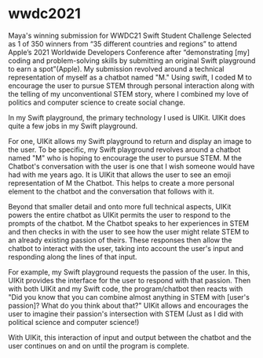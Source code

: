 # wwdc2021
Maya's winning submission for WWDC21 Swift Student Challenge
Selected as 1 of 350 winners from “35 different countries and regions” to attend Apple’s 2021 Worldwide Developers Conference after “demonstrating [my] coding and problem-solving skills by submitting an original Swift playground to earn a spot”(Apple). My submission revolved around a technical representation of myself as a chatbot named "M." Using swift, I coded M to encourage the user to pursue STEM through personal interaction along with the telling of my unconventional STEM story, where I combined my love of politics and computer science to create social change.



In my Swift playground, the primary technology I used is UIKit. UIKit does quite a few jobs in my Swift playground. 

For one, UIKit allows my Swift playground to return and display an image to the user. To be specific, my Swift playground revolves around a chatbot named "M" who is hoping to encourage the user to pursue STEM. M the Chatbot's conversation with the user is one that I wish someone would have had with me years ago. It is UIKit that allows the user to see an emoji representation of M the Chatbot.  This helps to create a more personal element to the chatbot and the conversation that follows with it. 

Beyond that smaller detail and onto more full technical aspects, UIKit powers the entire chatbot as UIKit permits the user to respond to the prompts of the chatbot. M the Chatbot speaks to her experiences in STEM and then checks in with the user to see how the user might relate STEM to an already existing passion of theirs. These responses then allow the chatbot to interact with the user, taking into account the user's input and responding along the lines of that input.

For example, my Swift playground requests the passion of the user. In this, UIKit provides the interface for the user to respond with that passion. Then with both UIKit and my Swift code, the program/chatbot then reacts with "Did you know that you can combine almost anything in STEM with [user's passion]? What do you think about that?" UIKit allows and encourages the user to imagine their passion's intersection with STEM (Just as I did with political science and computer science!)

With UIKit, this interaction of input and output between the chatbot and the user continues on and on until the program is complete.
